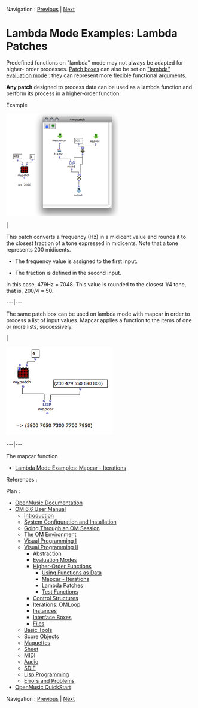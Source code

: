 Navigation : [Previous](Mapcar "page précédente\(Mapcar -
Iterations\)") | [Next](LambdaTest "Next\(Test
Functions\)")


# Lambda Mode Examples: Lambda Patches

Predefined functions on "lambda" mode may not always be adapted for higher-
order processes. [Patch boxes](AbsBoxes) can also be set on [ "lambda"
evaluation mode](LambdaMode) : they can represent more flexible
functional arguments.

**Any patch** designed to process data can be used as a lambda function and
perform its process in a higher-order function.

Example

[![](../res/expatch_1.png)](../res/expatch.png "Cliquez pour agrandir")

|

This patch converts a frequency (Hz) in a midicent value and rounds it to the
closest fraction of a tone expressed in midicents. Note that a tone represents
200 midicents.

  * The frequency value is assigned to the first input.

  * The fraction is defined in the second input. 

In this case, 479Hz = 7048. This value is rounded to the closest 1/4 tone,
that is, 200/4 = 50.  
  
---|---  
  
The same patch box can be used on lambda mode with  mapcar in order to process
a list of input values.  Mapcar applies a function to the items of one or more
lists, successively.

|

![](../res/patch-mapcar.png)  
  
---|---  
  
The mapcar function

  * [Lambda Mode Examples: Mapcar \- Iterations](Mapcar)

References :

Plan :

  * [OpenMusic Documentation](OM-Documentation)
  * [OM 6.6 User Manual](OM-User-Manual)
    * [Introduction](00-Sommaire)
    * [System Configuration and Installation](Installation)
    * [Going Through an OM Session](Goingthrough)
    * [The OM Environment](Environment)
    * [Visual Programming I](BasicVisualProgramming)
    * [Visual Programming II](AdvancedVisualProgramming)
      * [Abstraction](Abstraction)
      * [Evaluation Modes](EvalModes)
      * [Higher-Order Functions](HighOrder)
        * [Using Functions as Data](Funcall)
        * [Mapcar \- Iterations](Mapcar)
        * Lambda Patches
        * [Test Functions](LambdaTest)
      * [Control Structures](Control)
      * [Iterations: OMLoop](OMLoop)
      * [Instances](Instances)
      * [Interface Boxes](InterfaceBoxes)
      * [Files](Files)
    * [Basic Tools](BasicObjects)
    * [Score Objects](ScoreObjects)
    * [Maquettes](Maquettes)
    * [Sheet](Sheet)
    * [MIDI](MIDI)
    * [Audio](Audio)
    * [SDIF](SDIF)
    * [Lisp Programming](Lisp)
    * [Errors and Problems](errors)
  * [OpenMusic QuickStart](QuickStart-Chapters)

Navigation : [Previous](Mapcar "page précédente\(Mapcar -
Iterations\)") | [Next](LambdaTest "Next\(Test
Functions\)")

